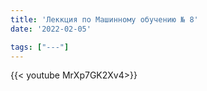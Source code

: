 ```yaml
---
title: 'Леккция по Машинному обучению № 8'
date: '2022-02-05'

tags: ["---"]
---
```



{{< youtube MrXp7GK2Xv4>}}<br>



<!--more-->

